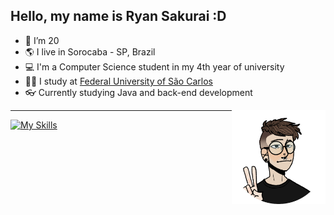 ## Hello, my name is Ryan Sakurai :D

- 🎂 I’m 20
- 🌎 I live in Sorocaba - SP, Brazil
- 💻 I'm a Computer Science student in my 4th year of university
- 👨‍🎓 I study at [Federal University of São Carlos](https://en.wikipedia.org/wiki/Federal_University_of_S%C3%A3o_Carlos)
- 👓 Currently studying Java and back-end development

<img align="right" height="150" src="img/avatar.png">
<!--- Avatar source: https://picrew.me/en/image_maker/1473879 --->
<!--- Author: PotatoLord --->

---

[![My Skills](https://skillicons.dev/icons?i=java,spring,py,nodejs,linux,postgres,md,git&theme=dark)](https://skillicons.dev)
